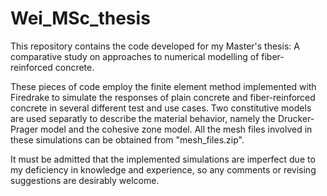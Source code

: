# Wei_MSc_thesis
This repository contains the code developed for my Master's thesis: A comparative study on approaches to numerical modelling of fiber-reinforced concrete. 

These pieces of code employ the finite element method implemented with Firedrake to simulate the responses of plain concrete and fiber-reinforced concrete in several different test and use cases. Two constitutive models are used separatly to describe the material behavior, namely the Drucker-Prager model and the cohesive zone model. All the mesh files involved in these simulations can be obtained from "mesh_files.zip". 

It must be admitted that  the implemented simulations are imperfect due to my deficiency in knowledge and experience, so any comments or revising suggestions are desirably welcome.
